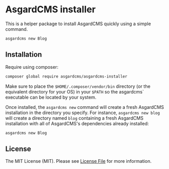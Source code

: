 # AsgardCMS installer

This is a helper package to install AsgardCMS quickly using a simple command.

```bash
asgardcms new Blog
```

## Installation

Require using composer:

```bash
composer global require asgardcms/asgardcms-installer
```

Make sure to place the `$HOME/.composer/vendor/bin` directory (or the equivalent directory for your OS) in your `$PATH` so the asgardcms` executable can be located by your system.

Once installed, the `asgardcms new` command will create a fresh AsgardCMS installation in the directory you specify. For instance, `asgardcms new blog` will create a directory named `blog` containing a fresh AsgardCMS installation with all of AsgardCMS's dependencies already installed:

```bash
asgardcms new Blog
```


## License

The MIT License (MIT). Please see [License File](LICENSE.md) for more information.

